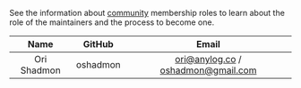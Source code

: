 See the information about <a href="https://lf-edge.atlassian.net/wiki/spaces/OH/pages/15211822/Community+Membership" target="_blank">community</a> membership roles to learn about the role of the maintainers and the process to become one.

| Name |	GitHub |	Email |
| :---: | :---: | :---: | 
| Ori Shadmon | oshadmon | ori@anylog.co / oshadmon@gmail.com |


